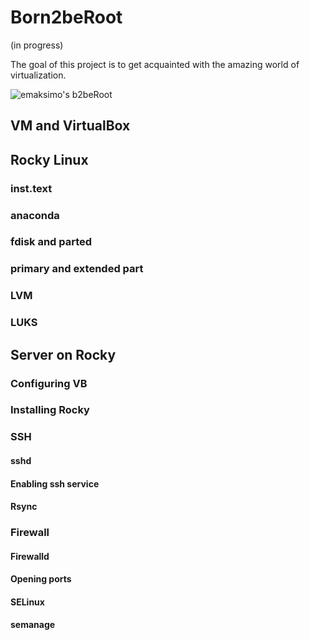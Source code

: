 # Born2beRoot
(in progress)

The goal of this project is to get acquainted with the amazing world of virtualization.

![emaksimo's b2beRoot](https://user-images.githubusercontent.com/51645091/221917201-45cedcb5-7568-466d-b2cd-fd52d3001af1.png)

## VM and VirtualBox 

## Rocky Linux
### inst.text
### anaconda
### fdisk and parted
### primary and extended part
### LVM
### LUKS

## Server on Rocky
### Configuring VB
### Installing Rocky
### SSH
#### sshd
#### Enabling ssh service
#### Rsync
### Firewall
#### Firewalld
#### Opening ports
#### SELinux
#### semanage 
